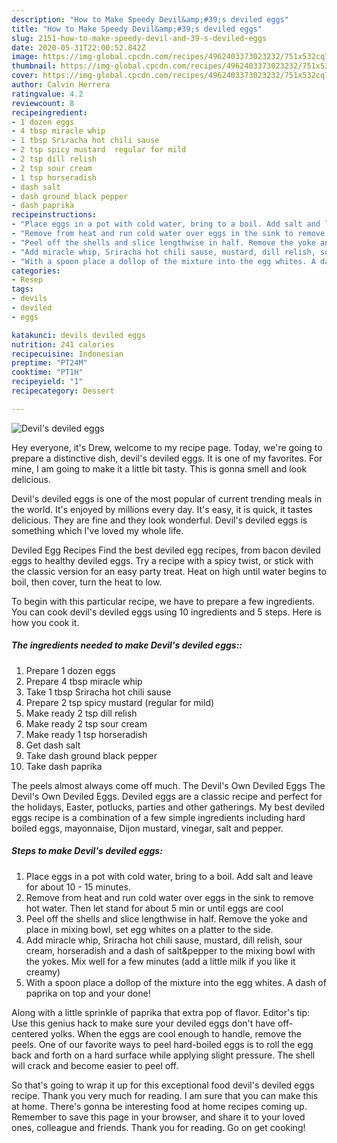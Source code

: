 ```yaml
---
description: "How to Make Speedy Devil&amp;#39;s deviled eggs"
title: "How to Make Speedy Devil&amp;#39;s deviled eggs"
slug: 2151-how-to-make-speedy-devil-and-39-s-deviled-eggs
date: 2020-05-31T22:00:52.842Z
image: https://img-global.cpcdn.com/recipes/4962403373023232/751x532cq70/devils-deviled-eggs-recipe-main-photo.jpg
thumbnail: https://img-global.cpcdn.com/recipes/4962403373023232/751x532cq70/devils-deviled-eggs-recipe-main-photo.jpg
cover: https://img-global.cpcdn.com/recipes/4962403373023232/751x532cq70/devils-deviled-eggs-recipe-main-photo.jpg
author: Calvin Herrera
ratingvalue: 4.2
reviewcount: 8
recipeingredient:
- 1 dozen eggs
- 4 tbsp miracle whip
- 1 tbsp Sriracha hot chili sause
- 2 tsp spicy mustard  regular for mild
- 2 tsp dill relish
- 2 tsp sour cream
- 1 tsp horseradish
- dash salt
- dash ground black pepper
- dash paprika
recipeinstructions:
- "Place eggs in a pot with cold water, bring to a boil. Add salt and leave for about 10 - 15 minutes."
- "Remove from heat and run cold water over eggs in the sink to remove hot water. Then let stand for about 5 min or until eggs are cool"
- "Peel off the shells and slice lengthwise in half. Remove the yoke and place in mixing bowl, set egg whites on a platter to the side."
- "Add miracle whip, Sriracha hot chili sause, mustard, dill relish, sour cream, horseradish and a dash of salt&amp;pepper to the mixing bowl with the yokes. Mix well for a few minutes  (add a little milk if you like it creamy)"
- "With a spoon place a dollop of the mixture into the egg whites. A dash of paprika on top and your done!"
categories:
- Resep
tags:
- devils
- deviled
- eggs

katakunci: devils deviled eggs
nutrition: 241 calories
recipecuisine: Indonesian
preptime: "PT24M"
cooktime: "PT1H"
recipeyield: "1"
recipecategory: Dessert

---
```



![Devil&#39;s deviled eggs](https://img-global.cpcdn.com/recipes/4962403373023232/751x532cq70/devils-deviled-eggs-recipe-main-photo.jpg)

Hey everyone, it's Drew, welcome to my recipe page. Today, we're going to prepare a distinctive dish, devil&#39;s deviled eggs. It is one of my favorites. For mine, I am going to make it a little bit tasty. This is gonna smell and look delicious.

Devil&#39;s deviled eggs is one of the most popular of current trending meals in the world. It's enjoyed by millions every day. It's easy, it is quick, it tastes delicious. They are fine and they look wonderful. Devil&#39;s deviled eggs is something which I've loved my whole life.

Deviled Egg Recipes Find the best deviled egg recipes, from bacon deviled eggs to healthy deviled eggs. Try a recipe with a spicy twist, or stick with the classic version for an easy party treat. Heat on high until water begins to boil, then cover, turn the heat to low.


To begin with this particular recipe, we have to prepare a few ingredients. You can cook devil&#39;s deviled eggs using 10 ingredients and 5 steps. Here is how you cook it.

##### The ingredients needed to make Devil&#39;s deviled eggs::

1. Prepare 1 dozen eggs
1. Prepare 4 tbsp miracle whip
1. Take 1 tbsp Sriracha hot chili sause
1. Prepare 2 tsp spicy mustard  (regular for mild)
1. Make ready 2 tsp dill relish
1. Make ready 2 tsp sour cream
1. Make ready 1 tsp horseradish
1. Get dash salt
1. Take dash ground black pepper
1. Take dash paprika


The peels almost always come off much. The Devil&#39;s Own Deviled Eggs The Devil&#39;s Own Deviled Eggs. Deviled eggs are a classic recipe and perfect for the holidays, Easter, potlucks, parties and other gatherings. My best deviled eggs recipe is a combination of a few simple ingredients including hard boiled eggs, mayonnaise, Dijon mustard, vinegar, salt and pepper. 

##### Steps to make Devil&#39;s deviled eggs:

1. Place eggs in a pot with cold water, bring to a boil. Add salt and leave for about 10 - 15 minutes.
1. Remove from heat and run cold water over eggs in the sink to remove hot water. Then let stand for about 5 min or until eggs are cool
1. Peel off the shells and slice lengthwise in half. Remove the yoke and place in mixing bowl, set egg whites on a platter to the side.
1. Add miracle whip, Sriracha hot chili sause, mustard, dill relish, sour cream, horseradish and a dash of salt&amp;pepper to the mixing bowl with the yokes. Mix well for a few minutes  (add a little milk if you like it creamy)
1. With a spoon place a dollop of the mixture into the egg whites. A dash of paprika on top and your done!


Along with a little sprinkle of paprika that extra pop of flavor. Editor&#39;s tip: Use this genius hack to make sure your deviled eggs don&#39;t have off-centered yolks. When the eggs are cool enough to handle, remove the peels. One of our favorite ways to peel hard-boiled eggs is to roll the egg back and forth on a hard surface while applying slight pressure. The shell will crack and become easier to peel off. 

So that's going to wrap it up for this exceptional food devil&#39;s deviled eggs recipe. Thank you very much for reading. I am sure that you can make this at home. There's gonna be interesting food at home recipes coming up. Remember to save this page in your browser, and share it to your loved ones, colleague and friends. Thank you for reading. Go on get cooking!
